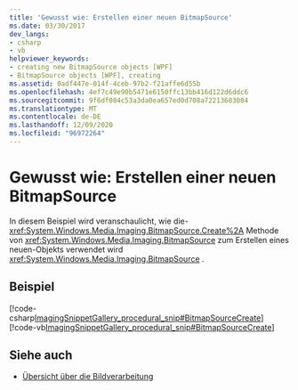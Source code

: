 ```yaml
---
title: 'Gewusst wie: Erstellen einer neuen BitmapSource'
ms.date: 03/30/2017
dev_langs:
- csharp
- vb
helpviewer_keywords:
- creating new BitmapSource objects [WPF]
- BitmapSource objects [WPF], creating
ms.assetid: 0adf447e-014f-4ceb-97b2-f21affe6d55b
ms.openlocfilehash: 4ef7c49e90b5471e6150ffc13bb416d122d6ddc6
ms.sourcegitcommit: 9f6df084c53a3da0ea657ed0d708a72213683084
ms.translationtype: MT
ms.contentlocale: de-DE
ms.lasthandoff: 12/09/2020
ms.locfileid: "96972264"
---
```

# <a name="how-to-create-a-new-bitmapsource"></a>Gewusst wie: Erstellen einer neuen BitmapSource
In diesem Beispiel wird veranschaulicht, wie die- <xref:System.Windows.Media.Imaging.BitmapSource.Create%2A> Methode von <xref:System.Windows.Media.Imaging.BitmapSource> zum Erstellen eines neuen-Objekts verwendet wird <xref:System.Windows.Media.Imaging.BitmapSource> .  
  
## <a name="example"></a>Beispiel  
 [!code-csharp[ImagingSnippetGallery_procedural_snip#BitmapSourceCreate](~/samples/snippets/csharp/VS_Snippets_Wpf/ImagingSnippetGallery_procedural_snip/CSharp/BitmapSourceExample.cs#bitmapsourcecreate)]
 [!code-vb[ImagingSnippetGallery_procedural_snip#BitmapSourceCreate](~/samples/snippets/visualbasic/VS_Snippets_Wpf/ImagingSnippetGallery_procedural_snip/VB/BitmapSourceExample.vb#bitmapsourcecreate)]  
  
## <a name="see-also"></a>Siehe auch

- [Übersicht über die Bildverarbeitung](imaging-overview.md)
